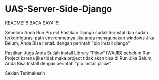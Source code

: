 # UAS-Server-Side-Django
README!!!! BACA SAYA !!!!

Sebelum Anda Run Project Pastikan Django sudah terinstal dan sudah terkonfigurasi path environmetnya jika anda menggunakan windows
Jika Belum, Anda Bisa InstalL dengan perintah "pip install django"

Pastikan Juga Anda Sudah install Library "Pilow" (WAJIB) sebelum Run Project karena jika tidak maka project tidak akan bisa di Run
Jika Belum, Anda Bisa Install dengan perintah "pip install pillow"

Sekian Terimakasih
